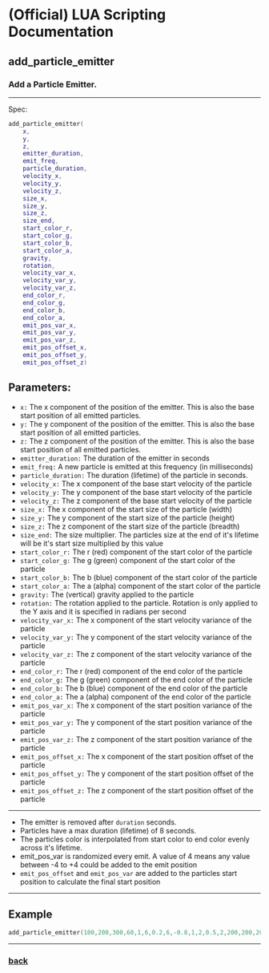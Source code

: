 
# (Official) LUA Scripting Documentation

## add_particle_emitter

### Add a Particle Emitter.
___
Spec:
```lua
add_particle_emitter(
	x,
	y,
	z,
	emitter_duration,
	emit_freq,
	particle_duration,
	velocity_x,
	velocity_y,
	velocity_z,
	size_x,
	size_y,
	size_z,
	size_end,
	start_color_r,
	start_color_g,
	start_color_b,
	start_color_a,
	gravity,
	rotation,
	velocity_var_x,
	velocity_var_y,
	velocity_var_z,
	end_color_r,
	end_color_g,
	end_color_b,
	end_color_a,
	emit_pos_var_x,
	emit_pos_var_y,
	emit_pos_var_z,
	emit_pos_offset_x,
	emit_pos_offset_y,
	emit_pos_offset_z)
```
## Parameters:
- `x:` The x component of the position of the emitter. This is also the base start position of all emitted particles.
- `y:` The y component of the position of the emitter. This is also the base start position of all emitted particles.
- `z:` The z component of the position of the emitter. This is also the base start position of all emitted particles.
- `emitter_duration:` The duration of the emitter in seconds
- `emit_freq:` A new particle is emitted at this frequency (in milliseconds)
- `particle_duration:` The duration (lifetime) of the particle in seconds.
- `velocity_x:` The x component of the base start velocity of the particle
- `velocity_y:` The y component of the base start velocity of the particle
- `velocity_z:` The z component of the base start velocity of the particle
- `size_x:` The x component of the start size of the particle (width)
- `size_y:` The y component of the start size of the particle (height)
- `size_z:` The z component of the start size of the particle (breadth)
- `size_end:` The size multiplier. The particles size at the end of it's lifetime will be it's start size multiplied by this value
- `start_color_r:` The r (red) component of the start color of the particle
- `start_color_g:` The g (green) component of the start color of the particle
- `start_color_b:` The b (blue) component of the start color of the particle
- `start_color_a:` The a (alpha) component of the start color of the particle
- `gravity:` The (vertical) gravity applied to the particle
- `rotation:` The rotation applied to the particle. Rotation is only applied to the Y axis and it is specified in radians per second
- `velocity_var_x:` The x component of the start velocity variance of the particle
- `velocity_var_y:` The y component of the start velocity variance of the particle
- `velocity_var_z:` The z component of the start velocity variance of the particle
- `end_color_r:` The r (red) component of the end color of the particle
- `end_color_g:` The g (green) component of the end color of the particle
- `end_color_b:` The b (blue) component of the end color of the particle
- `end_color_a:` The a (alpha) component of the end color of the particle
- `emit_pos_var_x:` The x component of the start position variance of the particle
- `emit_pos_var_y:` The y component of the start position variance of the particle
- `emit_pos_var_z:` The z component of the start position variance of the particle
- `emit_pos_offset_x:` The x component of the start position offset of the particle
- `emit_pos_offset_y:` The y component of the start position offset of the particle
- `emit_pos_offset_z:` The z component of the start position offset of the particle

___
- The emitter is removed after `duration` seconds.
- Particles have a max duration (lifetime) of 8 seconds.
- The particles color is interpolated from start color to end color evenly across it's lifetime.
- emit_pos_var is randomized every emit. A value of 4 means any value between -4 to +4 could be added to the emit position
- `emit_pos_offset` and `emit_pos_var` are added to the particles start position to calculate the final start position


___
## Example
```lua
add_particle_emitter(100,200,300,60,1,6,0.2,6,-0.8,1,2,0.5,2,200,200,200,200,0.1,0.5,0.1,0.2,0.3,100,100,100,100,0.5,0.5,0.5,1,2,3)
```
___
### [back](../other)
